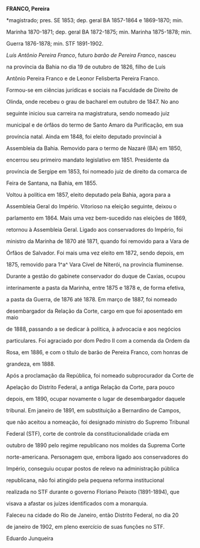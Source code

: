 **FRANCO, Pereira**



\*magistrado; pres. SE 1853; dep. geral BA 1857-1864 e 1869-1870; min.

Marinha 1870-1871; dep. geral BA 1872-1875; min. Marinha 1875-1878; min.

Guerra 1876-1878; min. STF 1891-1902.



*Luís Antônio Pereira Franco*, futuro *barão de Pereira Franco*, nasceu

na província da Bahia no dia 19 de outubro de 1826, filho de Luís

Antônio Pereira Franco e de Leonor Felisberta Pereira Franco.



Formou-se em ciências jurídicas e sociais na Faculdade de Direito de

Olinda, onde recebeu o grau de bacharel em outubro de 1847. No ano

seguinte iniciou sua carreira na magistratura, sendo nomeado juiz

municipal e de órfãos do termo de Santo Amaro da Purificação, em sua

província natal. Ainda em 1848, foi eleito deputado provincial à

Assembleia da Bahia. Removido para o termo de Nazaré (BA) em 1850,

encerrou seu primeiro mandato legislativo em 1851. Presidente da

província de Sergipe em 1853, foi nomeado juiz de direito da comarca de

Feira de Santana, na Bahia, em 1855.



Voltou à política em 1857, eleito deputado pela Bahia, agora para a

Assembleia Geral do Império. Vitorioso na eleição seguinte, deixou o

parlamento em 1864. Mais uma vez bem-sucedido nas eleições de 1869,

retornou à Assembleia Geral. Ligado aos conservadores do Império, foi

ministro da Marinha de 1870 até 1871, quando foi removido para a Vara de

Órfãos de Salvador. Foi mais uma vez eleito em 1872, sendo depois, em

1875, removido para 1^a^ Vara Cível de Niterói, na província fluminense.

Durante a gestão do gabinete conservador do duque de Caxias, ocupou

interinamente a pasta da Marinha, entre 1875 e 1878 e, de forma efetiva,

a pasta da Guerra, de 1876 até 1878. Em março de 1887, foi nomeado

desembargador da Relação da Corte, cargo em que foi aposentado em maio

de 1888, passando a se dedicar à política, à advocacia e aos negócios

particulares. Foi agraciado por dom Pedro II com a comenda da Ordem da

Rosa, em 1886, e com o título de barão de Pereira Franco, com honras de

grandeza, em 1888.



Após a proclamação da República, foi nomeado subprocurador da Corte de

Apelação do Distrito Federal, a antiga Relação da Corte, para pouco

depois, em 1890, ocupar novamente o lugar de desembargador daquele

tribunal. Em janeiro de 1891, em substituição a Bernardino de Campos,

que não aceitou a nomeação, foi designado ministro do Supremo Tribunal

Federal (STF), corte de controle da constitucionalidade criada em

outubro de 1890 pelo regime republicano nos moldes da Suprema Corte

norte-americana. Personagem que, embora ligado aos conservadores do

Império, conseguiu ocupar postos de relevo na administração pública

republicana, não foi atingido pela pequena reforma institucional

realizada no STF durante o governo Floriano Peixoto (1891-1894), que

visava a afastar os juízes identificados com a monarquia.



Faleceu na cidade do Rio de Janeiro, então Distrito Federal, no dia 20

de janeiro de 1902, em pleno exercício de suas funções no STF.



Eduardo Junqueira



